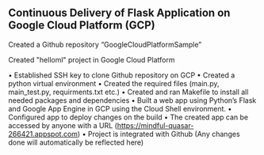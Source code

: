 ## Continuous Delivery of Flask Application on Google Cloud Platform (GCP)

Created a Github repository “GoogleCloudPlatformSample”

Created "helloml" project in Google Cloud Platform

•	Established SSH key to clone Github repository on GCP 
•	Created a python virtual environment
•	Created the required files (main.py, main_test.py, requirments.txt etc.)
•	Created and ran Makefile to install all needed packages and dependencies
•	Built a web app using Python’s Flask and Google App Engine in GCP using the Cloud Shell environment.
•	Configured app to deploy changes on the build
•	The created app can be accessed by anyone with a URL (https://mindful-quasar-266421.appspot.com)
•	Project is integrated with Github (Any changes done will automatically be reflected here)
